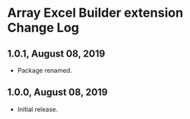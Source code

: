 Array Excel Builder extension Change Log
========================================

1.0.1, August 08, 2019
------------------------

- Package renamed.


1.0.0, August 08, 2019
------------------------

- Initial release.
